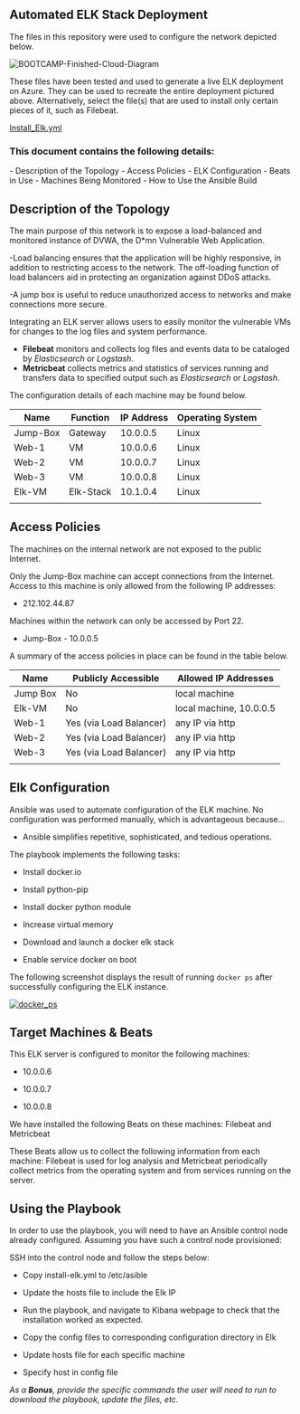 ## **Automated ELK Stack Deployment** 



The files in this repository were used to configure the network depicted below. 

![BOOTCAMP-Finished-Cloud-Diagram](https://user-images.githubusercontent.com/85771952/136270986-f3ca1f0f-200a-493e-a245-d7fa01fd4392.png)

These files have been tested and used to generate a live ELK deployment on Azure. They can be used to recreate the entire deployment pictured above. Alternatively, select the file(s) that are used to install only certain pieces of it, such as Filebeat. 

[Install_Elk.yml](https://github.com/DMDorta/X-Cybersecurity-X/blob/main/Ansible/Install_Elk.yml)

### **This document contains the following details:** 
\- Description of the Topology 
\- Access Policies 
\- ELK Configuration 
\- Beats in Use 
\- Machines Being Monitored 
\- How to Use the Ansible Build 

## **Description of the Topology** 

The main purpose of this network is to expose a load-balanced and monitored instance of DVWA, the D*mn Vulnerable Web Application. 

-Load balancing ensures that the application will be highly responsive, in addition to restricting access to the network. The off-loading function of load balancers aid in protecting an organization against DDoS attacks.  

-A jump box is useful to reduce unauthorized access to networks and make connections more secure. 

Integrating an ELK server allows users to easily monitor the vulnerable VMs for changes to the log files and system performance.

- **Filebeat**  monitors and collects log files and events data to be cataloged by *Elasticsearch* or *Logstash*.
- **Metricbeat** collects metrics and statistics of services running and transfers data to specified output such as *Elasticsearch* or *Logstash*.

The configuration details of each machine may be found below. 


| Name     | Function  | IP Address | Operating System |
| -------- | --------- | ---------- | ---------------- |
| Jump-Box | Gateway   | 10.0.0.5   | Linux            |
| Web-1    | VM        | 10.0.0.6   | Linux            |
| Web-2    | VM        | 10.0.0.7   | Linux            |
| Web-3    | VM        | 10.0.0.8   | Linux            |
| Elk-VM   | Elk-Stack | 10.1.0.4   | Linux            |
|          |           |            |                  |

## **Access Policies** 

The machines on the internal network are not exposed to the public Internet. 

Only the Jump-Box machine can accept connections from the Internet. Access to this machine is only allowed from the following IP addresses: 

- 212.102.44.87

Machines within the network can only be accessed by Port 22. 

- Jump-Box - 10.0.0.5

A summary of the access policies in place can be found in the table below. 

| Name     | Publicly Accessible     | Allowed IP Addresses    |
| -------- | ----------------------- | ----------------------- |
| Jump Box | No                      | local machine           |
| Elk-VM   | No                      | local machine, 10.0.0.5 |
| Web-1    | Yes (via Load Balancer) | any IP via http         |
| Web-2    | Yes (via Load Balancer) | any IP via http         |
| Web-3    | Yes (via Load Balancer) | any IP via http         |
|          |                         |                         |

## **Elk Configuration** 

Ansible was used to automate configuration of the ELK machine. No configuration was performed manually, which is advantageous because... 

- Ansible simplifies repetitive, sophisticated, and tedious operations. 

The playbook implements the following tasks: 

- Install docker.io

- Install python-pip

- Install docker python module
- Increase virtual memory

- Download and launch a docker elk stack
- Enable service docker on boot

The following screenshot displays the result of running `docker ps` after successfully configuring the ELK instance. 

[![docker_ps](https://user-images.githubusercontent.com/85771952/136271074-ffbe9dca-5493-4676-9b4a-681825cac775.png)](~/Projects/X-Cybersecurity-X/Images/docker_ps.png) 

## **Target Machines & Beats** 

This ELK server is configured to monitor the following machines: 

- 10.0.0.6

- 10.0.0.7

- 10.0.0.8

We have installed the following Beats on these machines: 
Filebeat and Metricbeat

These Beats allow us to collect the following information from each machine: 
Filebeat  is used for log analysis and Metricbeat periodically collect metrics from the operating system and from services running on the server.

## Using the Playbook 
In order to use the playbook, you will need to have an Ansible control node already configured. Assuming you have such a control node provisioned: 

SSH into the control node and follow the steps below:

- Copy install-elk.yml to /etc/asible

- Update the hosts file to include the Elk IP 

- Run the playbook, and navigate to Kibana webpage to check that the installation 	worked as expected. 

- Copy the config files to corresponding configuration directory in Elk

- Update hosts file for each specific machine

-  Specify host in config file


_As a **Bonus**, provide the specific commands the user will need to run to download the playbook, update the files, etc._ 

